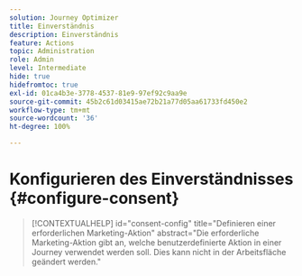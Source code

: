 ```yaml
---
solution: Journey Optimizer
title: Einverständnis
description: Einverständnis
feature: Actions
topic: Administration
role: Admin
level: Intermediate
hide: true
hidefromtoc: true
exl-id: 01ca4b3e-3778-4537-81e9-97ef92c9aa9e
source-git-commit: 45b2c61d03415ae72b21a77d05aa61733fd450e2
workflow-type: tm+mt
source-wordcount: '36'
ht-degree: 100%

---
```


# Konfigurieren des Einverständnisses {#configure-consent}

>[!CONTEXTUALHELP]
>id="consent-config"
>title="Definieren einer erforderlichen Marketing-Aktion"
>abstract="Die erforderliche Marketing-Aktion gibt an, welche benutzerdefinierte Aktion in einer Journey verwendet werden soll. Dies kann nicht in der Arbeitsfläche geändert werden."
